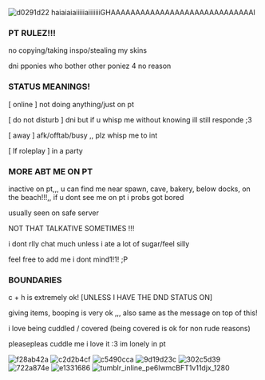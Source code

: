 

 ![d0291d22](https://github.com/kyubao/kyubao/assets/144448426/14d86478-b561-4c8a-9c3b-672b0b481e44)
haiaiaiaiiiiiaiiiiiiiGHAAAAAAAAAAAAAAAAAAAAAAAAAAAAAI
###  PT RULEZ!!! 


no copying/taking inspo/stealing my skins

dni pponies who bother other poniez 4 no reason

### STATUS MEANINGS!

[ online ] not doing anything/just on pt 

[ do not disturb ] dni but if u whisp me without knowing ill still responde ;3

[ away ] afk/offtab/busy ,, plz whisp me to int

[ lf roleplay ] in a party

### MORE ABT ME ON PT

inactive on pt,,,  u can find me near spawn, cave, bakery, below docks, on the beach!!!,,  if u dont see me on pt i probs got bored

usually seen on safe server

NOT THAT TALKATIVE SOMETIMES !!!

i dont rlly chat much unless i ate a lot of sugar/feel silly

feel free to add me i dont mind1!1! ;P
### BOUNDARIES 

c + h is extremely ok! [UNLESS I HAVE THE DND STATUS ON]

giving items, booping is very ok  ,,, also same as the message on top of this!

i love being cuddled / covered (being covered is ok for non rude reasons)

pleasepleas cuddle me i love it :3 im lonely in pt

![f28ab42a](https://github.com/kyubao/kyubao/assets/144448426/5dfda7de-cc83-4352-b270-1bb75a3d53a2)
![c2d2b4cf](https://github.com/kyubao/kyubao/assets/144448426/cf4a7bac-2d9c-4284-b760-c1997a1866f9)
![c5490cca](https://github.com/kyubao/kyubao/assets/144448426/6549b4ff-14a2-4060-bef9-3ca1d3237bb9)
![9d19d23c](https://github.com/kyubao/kyubao/assets/144448426/5e2ef9f5-7352-4acb-b271-6e6a2913a796)
![302c5d39](https://github.com/kyubao/kyubao/assets/144448426/0a328250-9a8f-4148-a589-568d6c771423)
![722a874e](https://github.com/kyubao/kyubao/assets/144448426/f6aa7227-7ee1-46f2-8012-cbae00eb380e)
![e1331686](https://github.com/kyubao/kyubao/assets/144448426/143fbf55-9af9-4b3c-b722-0b949af02858)
![tumblr_inline_pe6lwmcBFT1v11djx_1280](https://github.com/kyubao/kyubao/assets/144448426/dddbc5e7-117b-4281-8676-9d3ef1c501cc)
